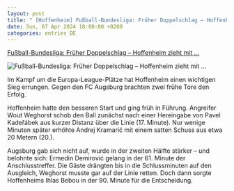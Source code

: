 ```yaml
---
layout: post
title: " [Hoffenheim] Fußball-Bundesliga: Früher Doppelschlag – Hoffenheim zieht mit ..."
date: Sun, 07 Apr 2024 18:00:00 +0200
categories: entries DE
---
```

[Fußball-Bundesliga: Früher Doppelschlag – Hoffenheim zieht mit ...](https://www.spiegel.de/sport/fussball/fussball-bundesliga-hoffenheim-siegt-gegen-augsburg-dank-frueher-tore-a-a3bb3b24-7faa-4e5d-8ded-d5b04ffc255b)

![Fußball-Bundesliga: Früher Doppelschlag – Hoffenheim zieht mit ...](https://cdn.prod.www.spiegel.de/images/ea803b09-6302-49fb-a523-7eb720bf8734_w1200_r1.778_fpx36_fpy47.jpg)

Im Kampf um die Europa-League-Plätze hat Hoffenheim einen wichtigen Sieg errungen. Gegen den FC Augsburg brachten zwei frühe Tore den Erfolg.

Hoffenheim hatte den besseren Start und ging früh in Führung. Angreifer Wout Weghorst schob den Ball zunächst nach einer Hereingabe von Pavel Kadeřábek aus kurzer Distanz über die Linie (17. Minute). Nur wenige Minuten später erhöhte Andrej Kramarić mit einem satten Schuss aus etwa 20 Metern (20.).

Augsburg gab sich nicht auf, wurde in der zweiten Hälfte stärker – und belohnte sich: Ermedin Demirović gelang in der 61. Minute der Anschlusstreffer. Die Gäste drängten bis in die Schlussminuten auf den Ausgleich, Weghorst musste gar auf der Linie retten. Doch dann sorgte Hoffenheims Ihlas Bebou in der 90. Minute für die Entscheidung.


